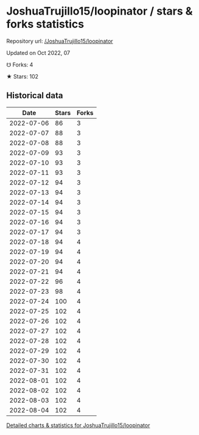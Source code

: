 # JoshuaTrujillo15/loopinator / stars & forks statistics

Repository url: [/JoshuaTrujillo15/loopinator](https://github.com/JoshuaTrujillo15/loopinator)

Updated on Oct 2022, 07

☋ Forks: 4

★ Stars: 102

## Historical data
| Date | Stars | Forks |
|------|-------|-------|
| 2022-07-06 | 86 | 3 | 
| 2022-07-07 | 88 | 3 | 
| 2022-07-08 | 88 | 3 | 
| 2022-07-09 | 93 | 3 | 
| 2022-07-10 | 93 | 3 | 
| 2022-07-11 | 93 | 3 | 
| 2022-07-12 | 94 | 3 | 
| 2022-07-13 | 94 | 3 | 
| 2022-07-14 | 94 | 3 | 
| 2022-07-15 | 94 | 3 | 
| 2022-07-16 | 94 | 3 | 
| 2022-07-17 | 94 | 3 | 
| 2022-07-18 | 94 | 4 | 
| 2022-07-19 | 94 | 4 | 
| 2022-07-20 | 94 | 4 | 
| 2022-07-21 | 94 | 4 | 
| 2022-07-22 | 96 | 4 | 
| 2022-07-23 | 98 | 4 | 
| 2022-07-24 | 100 | 4 | 
| 2022-07-25 | 102 | 4 | 
| 2022-07-26 | 102 | 4 | 
| 2022-07-27 | 102 | 4 | 
| 2022-07-28 | 102 | 4 | 
| 2022-07-29 | 102 | 4 | 
| 2022-07-30 | 102 | 4 | 
| 2022-07-31 | 102 | 4 | 
| 2022-08-01 | 102 | 4 | 
| 2022-08-02 | 102 | 4 | 
| 2022-08-03 | 102 | 4 | 
| 2022-08-04 | 102 | 4 | 


[Detailed charts & statistics for JoshuaTrujillo15/loopinator](https://reviewgithub.com/rep/JoshuaTrujillo15/loopinator)
